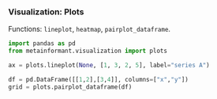 ### Visualization: Plots

Functions: `lineplot`, `heatmap`, `pairplot_dataframe`.

```python
import pandas as pd
from metainformant.visualization import plots

ax = plots.lineplot(None, [1, 3, 2, 5], label="series A")

df = pd.DataFrame([[1,2],[3,4]], columns=["x","y"])
grid = plots.pairplot_dataframe(df)
```
